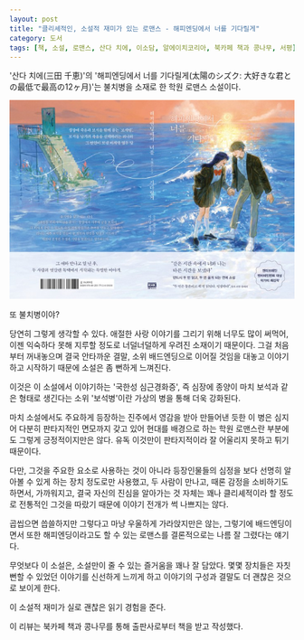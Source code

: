 ```yaml
---
layout: post
title: "클리셰적인, 소설적 재미가 있는 로맨스 - 해피엔딩에서 너를 기다릴게"
category: 도서
tags: [책, 소설, 로맨스, 산다 치에, 이소담, 알에이치코리아, 북카페 책과 콩나무, 서평]
---
```


'산다 치에(三田 千恵)'의
'해피엔딩에서 너를 기다릴게(太陽のシズク: 大好きな君との最低で最高の12ヶ月)'는
불치병을 소재로 한 학원 로맨스 소설이다.

![표지](/images/taiyo-no-shizuku-daisukina-kimitono-saiteide-saikono-junikagetsu-book-h480.jpg)

또 불치병이야?

당연히 그렇게 생각할 수 있다.
애절한 사랑 이야기를 그리기 위해 너무도 많이 써먹어,
이젠 익숙하다 못해 지루할 정도로 너덜너덜하게 우려진 소재이기 때문이다.
그걸 처음부터 꺼내놓으며 결국 안타까운 결말, 소위 배드엔딩으로 이어질 것임을
대놓고 이야기하고 시작하기 때문에 소설은 좀 뻔하게 느껴진다.

이것은 이 소설에서 이야기하는 '국한성 심근경화증',
즉 심장에 종양이 마치 보석과 같은 형태로 생긴다는
소위 '보석병'이란 가상의 병을 통해 더욱 강화된다.

마치 소설에서도 주요하게 등장하는 진주에서 영감을 받아 만들어낸 듯한 이 병은
심지어 다분히 판타지적인 면모까지 갖고 있어
현대를 배경으로 하는 학원 로맨스란 부분에도 그렇게 긍정적이지만은 않다.
유독 이것만이 판타지적이라 잘 어울리지 못하고 튀기 때문이다.

다만, 그것을 주요한 요소로 사용하는 것이 아니라
등장인물들의 심정을 보다 선명히 알아볼 수 있게 하는 장치 정도로만 사용했고,
두 사람이 만나고, 때론 감정을 소비하기도 하면서, 가까워지고,
결국 자신의 진심을 알아가는 것 자체는
꽤나 클리셰적이라 할 정도로 전통적인 그것을 따랐기 때문에
이야기 전개가 썩 나쁘지는 않다.

곱씹으면 씁쓸하지만 그렇다고 마냥 우울하게 가라앉지만은 않는,
그렇기에 배드엔딩이면서 또한 해피엔딩이라고도 할 수 있는 로맨스를
결론적으로는 나름 잘 그렸다는 얘기다.

무엇보다 이 소설은, 소설만이 줄 수 있는 즐거움을 꽤나 잘 담았다.
몇몇 장치들은 자칫 뻔할 수 있었던 이야기를 신선하게 느끼게 하고
이야기의 구성과 결말도 더 괜찮은 것으로 보이게 한다.

이 소설적 재미가 실로 괜찮은 읽기 경험을 준다.



<div class="im im-info">
이 리뷰는 북카페 책과 콩나무를 통해 출판사로부터 책을 받고 작성했다.
</div>
